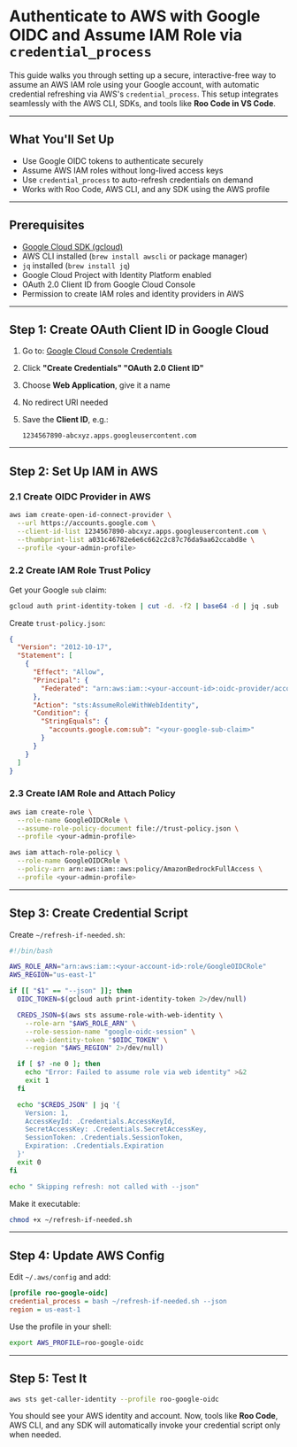 # Authenticate to AWS with Google OIDC and Assume IAM Role via `credential_process`

This guide walks you through setting up a secure, interactive-free way to assume an AWS IAM role using your Google account, with automatic credential refreshing via AWS's `credential_process`. This setup integrates seamlessly with the AWS CLI, SDKs, and tools like **Roo Code in VS Code**.

---

## What You'll Set Up

- Use Google OIDC tokens to authenticate securely
- Assume AWS IAM roles without long-lived access keys
- Use `credential_process` to auto-refresh credentials on demand
- Works with Roo Code, AWS CLI, and any SDK using the AWS profile

---

## Prerequisites

- [Google Cloud SDK (gcloud)](https://cloud.google.com/sdk/docs/install)
- AWS CLI installed (`brew install awscli` or package manager)
- `jq` installed (`brew install jq`)
- Google Cloud Project with Identity Platform enabled
- OAuth 2.0 Client ID from Google Cloud Console
- Permission to create IAM roles and identity providers in AWS

---

## Step 1: Create OAuth Client ID in Google Cloud

1. Go to: [Google Cloud Console Credentials](https://console.cloud.google.com/apis/credentials)
2. Click **"Create Credentials" "OAuth 2.0 Client ID"**
3. Choose **Web Application**, give it a name
4. No redirect URI needed
5. Save the **Client ID**, e.g.:

   ```
   1234567890-abcxyz.apps.googleusercontent.com
   ```

---

## Step 2: Set Up IAM in AWS

### 2.1 Create OIDC Provider in AWS

```bash
aws iam create-open-id-connect-provider \
  --url https://accounts.google.com \
  --client-id-list 1234567890-abcxyz.apps.googleusercontent.com \
  --thumbprint-list a031c46782e6e6c662c2c87c76da9aa62ccabd8e \
  --profile <your-admin-profile>
```

### 2.2 Create IAM Role Trust Policy

Get your Google `sub` claim:

```bash
gcloud auth print-identity-token | cut -d. -f2 | base64 -d | jq .sub
```

Create `trust-policy.json`:

```json
{
  "Version": "2012-10-17",
  "Statement": [
    {
      "Effect": "Allow",
      "Principal": {
        "Federated": "arn:aws:iam::<your-account-id>:oidc-provider/accounts.google.com"
      },
      "Action": "sts:AssumeRoleWithWebIdentity",
      "Condition": {
        "StringEquals": {
          "accounts.google.com:sub": "<your-google-sub-claim>"
        }
      }
    }
  ]
}
```

### 2.3 Create IAM Role and Attach Policy

```bash
aws iam create-role \
  --role-name GoogleOIDCRole \
  --assume-role-policy-document file://trust-policy.json \
  --profile <your-admin-profile>

aws iam attach-role-policy \
  --role-name GoogleOIDCRole \
  --policy-arn arn:aws:iam::aws:policy/AmazonBedrockFullAccess \
  --profile <your-admin-profile>
```

---

## Step 3: Create Credential Script

Create `~/refresh-if-needed.sh`:

```bash
#!/bin/bash

AWS_ROLE_ARN="arn:aws:iam::<your-account-id>:role/GoogleOIDCRole"
AWS_REGION="us-east-1"

if [[ "$1" == "--json" ]]; then
  OIDC_TOKEN=$(gcloud auth print-identity-token 2>/dev/null)

  CREDS_JSON=$(aws sts assume-role-with-web-identity \
    --role-arn "$AWS_ROLE_ARN" \
    --role-session-name "google-oidc-session" \
    --web-identity-token "$OIDC_TOKEN" \
    --region "$AWS_REGION" 2>/dev/null)

  if [ $? -ne 0 ]; then
    echo "Error: Failed to assume role via web identity" >&2
    exit 1
  fi

  echo "$CREDS_JSON" | jq '{
    Version: 1,
    AccessKeyId: .Credentials.AccessKeyId,
    SecretAccessKey: .Credentials.SecretAccessKey,
    SessionToken: .Credentials.SessionToken,
    Expiration: .Credentials.Expiration
  }'
  exit 0
fi

echo " Skipping refresh: not called with --json"
```

Make it executable:

```bash
chmod +x ~/refresh-if-needed.sh
```

---

## Step 4: Update AWS Config

Edit `~/.aws/config` and add:

```ini
[profile roo-google-oidc]
credential_process = bash ~/refresh-if-needed.sh --json
region = us-east-1
```

Use the profile in your shell:

```bash
export AWS_PROFILE=roo-google-oidc
```

---

## Step 5: Test It

```bash
aws sts get-caller-identity --profile roo-google-oidc
```

You should see your AWS identity and account. Now, tools like **Roo Code**, AWS CLI, and any SDK will automatically invoke your credential script only when needed.
